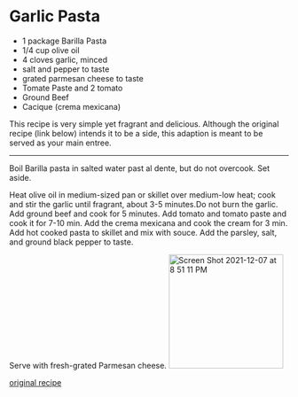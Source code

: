 Garlic Pasta
============

* 1 package Barilla Pasta
* 1/4 cup olive oil
* 4 cloves garlic, minced
* salt and pepper to taste
* grated parmesan cheese to taste
* Tomate Paste and 2 tomato
* Ground Beef
* Cacique (crema mexicana)

This recipe is very simple yet fragrant and delicious. Although the original recipe (link below) intends it to be a side, this adaption is meant to be served as your main entree. 

---

Boil Barilla pasta in salted water past al dente, but do not overcook. Set aside.

Heat olive oil in medium-sized pan or skillet over medium-low heat; cook and stir the garlic until fragrant, about 3-5 minutes.Do not burn the garlic. Add ground beef and cook for 5 minutes. Add tomato and tomato paste and cook it for 7-10 min. Add the crema mexicana and cook the cream for 3 min. 
Add hot cooked pasta to skillet and mix with souce. Add the parsley, salt, and ground black pepper to taste.

Serve with fresh-grated Parmesan cheese.
<img width="206" alt="Screen Shot 2021-12-07 at 8 51 11 PM" src="https://user-images.githubusercontent.com/93232997/145150211-1edd54bd-f97a-4684-a2a3-98e8a235717c.png">


[original recipe](https://www.allrecipes.com/recipe/12060/garlic-butter-sauce-ii/)

